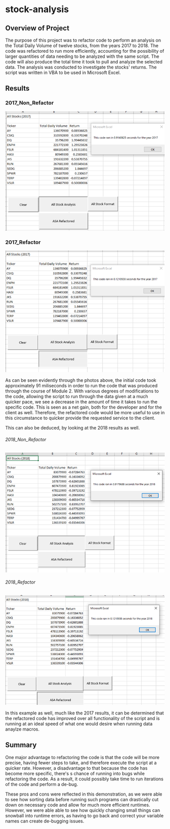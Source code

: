 # stock-analysis

## Overview of Project 

The purpose  of this project was to refactor code to perform an analysis on the Total Daily Volume of twelve stocks, from the years 2017 to 2018. The code was refactored to run more efficiently, accounting for the possibility of larger quantities of data needing to be analyzed with the same script. The code will also produce the total time it took to pull and analyze the selected data. The analysis was conducted to investigate the stocks' returns. The script was written in VBA to be used in Microsoft Excel.

## Results

### 2017_Non_Refactor
![2017_Non_Refactor](https://github.com/bikachuuuuuu/stock-analysis/blob/main/Resources/2017_Non_Refactor.PNG)

### 2017_Refactor
![2017_Refactor](https://github.com/bikachuuuuuu/stock-analysis/blob/main/Resources/2017_Refactor.PNG?raw=true)

As can be seen evidently through the photos above, the initial code took approximately 91 miliseconds in order to run the code that was produced through the course of Module 2. With various degrees of modifications to the code, allowing the script to run through the data given at a much quicker pace, we see a decrease in the amount of time it takes to run the specific code. This is seen as a net gain, both for the developer and for the client as well. Therefore, the refactored code would be more useful to use in this circumstance to quicker provide the requested service to the client.

This can also be deduced, by looking at the 2018 results as well.

###### 2018_Non_Refactor

![2018_Non_Refactor](https://github.com/bikachuuuuuu/stock-analysis/blob/main/Resources/2018_Non_Refactor.PNG?raw=true)

###### 2018_Refactor

![2018_Refactor](https://github.com/bikachuuuuuu/stock-analysis/blob/main/Resources/2018_Refactor.PNG?raw=true)

In this example as well, much like the 2017 results, it can be determined that the refactored code has improved over all functionality of the script and is running at an ideal speed of what one would desire when running data anaylze macros.

## Summary

One major advantage to refactoring the code is that the code will be more precise, having fewer steps to take, and therefore execute the script at a quicker rate. However, a disadvantage to that because the code has become more specific, there's s chance of running into bugs while refactoring the code. As a result, it could possibly take time to run iterations of the code and perform a de-bug.

These pros and cons were reflected in this demonstration, as we were able to see how sorting data before running such programs can drastically cut down on necessary code and allow for much more efficient runtimes. However, we were able able to see how quickly changing small things can snowball into runtime errors, as having to go back and correct your variable names can create de-bugging issues.
